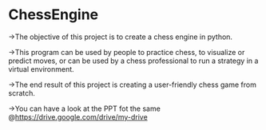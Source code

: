 # ChessEngine
->The objective of this project is to create a  chess engine in python.
 
->This program can be used by people to practice chess, to visualize or predict moves, or can be used by a chess professional to run a strategy in a virtual environment.

->The end result of this project is creating a user-friendly chess game from scratch.

->You can have a look at the PPT fot the same @https://drive.google.com/drive/my-drive
 
